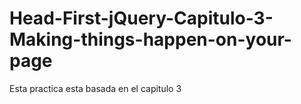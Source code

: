 # Head-First-jQuery-Capitulo-3-Making-things-happen-on-your-page
Esta practica esta basada en el capitulo 3
